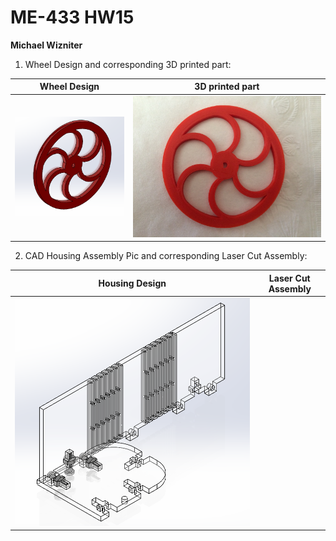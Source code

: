 # ME-433 HW15
**Michael Wizniter**

1. Wheel Design and corresponding 3D printed part:

Wheel Design                 | 3D printed part
:---------------------------:|:----------------------------------------:
![wheel.PNG](imgs/wheel.PNG) | ![wheel_actual.JPG](imgs/wheel_actual.JPG)

2. CAD Housing Assembly Pic and corresponding Laser Cut Assembly:

Housing Design                   | Laser Cut Assembly
:-------------------------------:|:----------------------------------------:
![housing.png](imgs/housing.PNG) |
